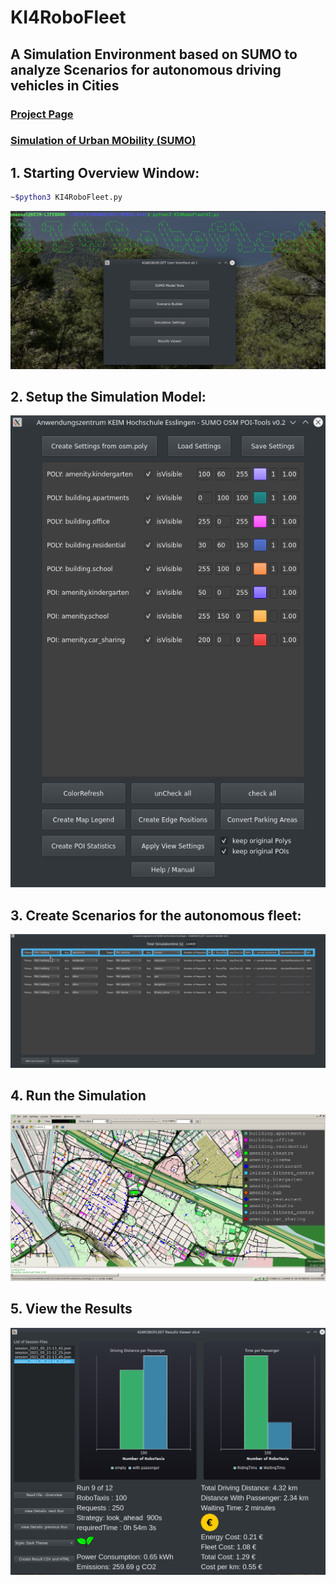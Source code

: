 # KI4RoboFleet

## A Simulation Environment based on SUMO to analyze Scenarios for autonomous driving vehicles in Cities

### [Project Page](https://www.keim.iao.fraunhofer.de/de/projekte/KI4ROBOFLEET.html)

### [Simulation of Urban MObility (SUMO)](https://www.eclipse.org/sumo/)

## 1. Starting Overview Window:

```bash
~$python3 KI4RoboFleet.py
```

![Overview Window](OverView.png)
  
## 2. Setup the Simulation Model:

![Model Tools](ModelTools.png)
  
## 3. Create Scenarios for the autonomous fleet:

![Scenario Builder](ScenarioBuilderSettings.png)
  
## 4. Run the Simulation

![Simulation](Simulation.png)
  
## 5. View the Results

![Result Viewer](ResultViewer.png)

